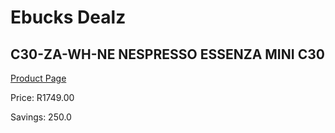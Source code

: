 
# Ebucks Dealz
## C30-ZA-WH-NE NESPRESSO ESSENZA MINI C30
[Product Page](https://www.ebucks.com/web/shop/productSelected.do?prodId=1158947627&catId=1157555110)

Price: R1749.00

Savings: 250.0


	